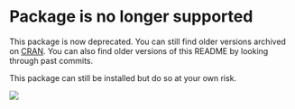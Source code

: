 # Package is no longer supported

This package is now deprecated. You can still find older versions archived on [CRAN](http://cran.r-project.org/web/packages/rImpactStory/index.html). You can also find older versions of this README by looking through past commits. 

This package can still be installed but do so at your own risk. 


[![](http://ropensci.org/public_images/github_footer.png)](http://ropensci.org)